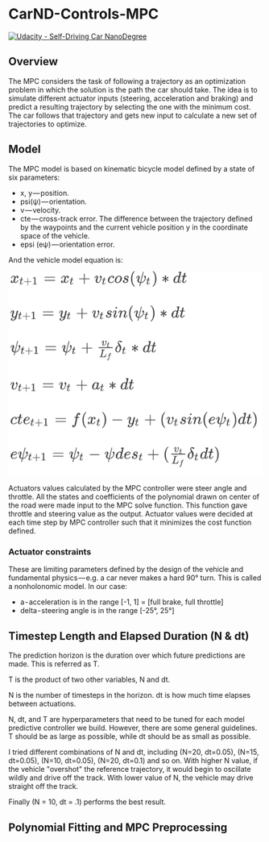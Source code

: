 # CarND-Controls-MPC
[![Udacity - Self-Driving Car NanoDegree](https://s3.amazonaws.com/udacity-sdc/github/shield-carnd.svg)](http://www.udacity.com/drive)

## Overview
The MPC considers the task of following a trajectory as an optimization problem in which the solution is the path the car should take. The idea is to simulate different actuator inputs (steering, acceleration and braking) and predict a resulting trajectory by selecting the one with the minimum cost. The car follows that trajectory and gets new input to calculate a new set of trajectories to optimize. 

## Model

The MPC model is based on kinematic bicycle model defined by a state of six parameters:
* x, y — position.
* psi(ψ) — orientation.
* v — velocity.
* cte — cross-track error. The difference between the trajectory defined by the waypoints and the current vehicle position y in the coordinate space of the vehicle.
* epsi (eψ) — orientation error.

And the vehicle model equation is:

<img src= "images/equation1.png">

Actuators values calculated by the MPC controller were steer angle and throttle. All the states and coefficients of the polynomial drawn on center of the road were made input to the MPC solve function. This function gave throttle and steering value as the output. Actuator values were decided at each time step by MPC controller such that it minimizes the cost function defined.

### Actuator constraints
These are limiting parameters defined by the design of the vehicle and fundamental physics — e.g. a car never makes a hard 90° turn. This is called a nonholonomic model. In our case:

* a - acceleration is in the range [-1, 1] = [full brake, full throttle]
* delta - steering angle is in the range [-25°, 25°]

## Timestep Length and Elapsed Duration (N & dt)

The prediction horizon is the duration over which future predictions are made. This is referred as T.

T is the product of two other variables, N and dt.

N is the number of timesteps in the horizon. dt is how much time elapses between actuations. 

N, dt, and T are hyperparameters that need to be tuned for each model predictive controller we build. However, there are some general guidelines. T should be as large as possible, while dt should be as small as possible.

I tried different combinations of N and dt, including (N=20, dt=0.05), (N=15, dt=0.05), (N=10, dt=0.05), (N=20, dt=0.1) and so on. With higher N value, if the vehicle "overshot" the reference trajectory, it would begin to oscillate wildly and drive off the track. With lower value of N, the vehicle may drive straight off the track.

Finally (N = 10, dt = .1) performs the best result.

## Polynomial Fitting and MPC Preprocessing




